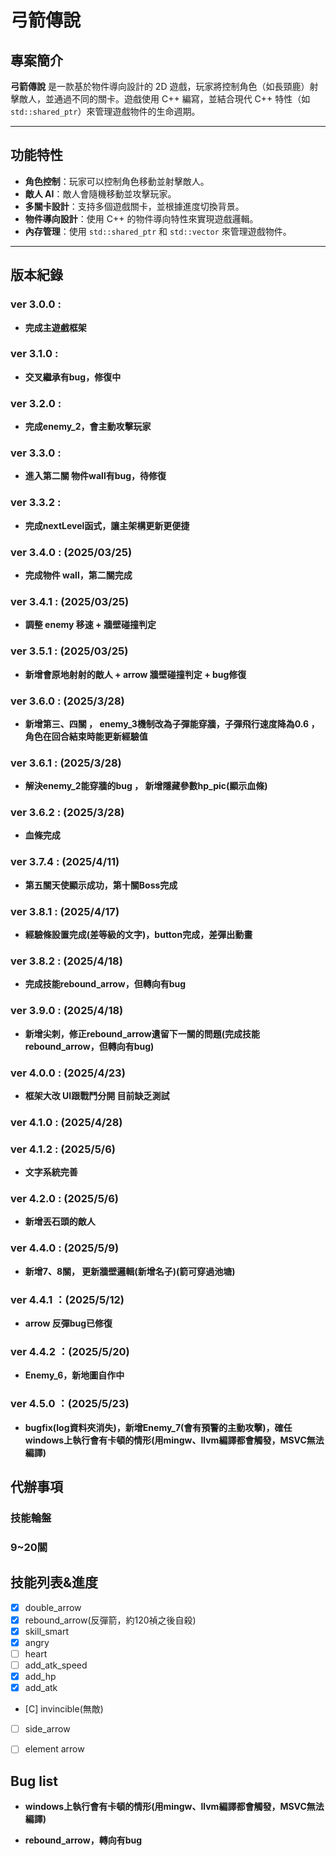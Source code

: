 # 弓箭傳說

## 專案簡介
**弓箭傳說** 是一款基於物件導向設計的 2D 遊戲，玩家將控制角色（如長頸鹿）射擊敵人，並通過不同的關卡。遊戲使用 C++ 編寫，並結合現代 C++ 特性（如 `std::shared_ptr`）來管理遊戲物件的生命週期。

---

## 功能特性
- **角色控制**：玩家可以控制角色移動並射擊敵人。
- **敵人 AI**：敵人會隨機移動並攻擊玩家。
- **多關卡設計**：支持多個遊戲關卡，並根據進度切換背景。
- **物件導向設計**：使用 C++ 的物件導向特性來實現遊戲邏輯。
- **內存管理**：使用 `std::shared_ptr` 和 `std::vector` 來管理遊戲物件。

---
<!-- 
W/A/S/D：移動角色
Q：射擊弓箭
P：顯示角色座標
ESC：退出遊戲 -->


## 版本紀錄
### ver 3.0.0 : 
- **完成主遊戲框架**

### ver 3.1.0 :
- **交叉繼承有bug，修復中**

### ver 3.2.0 :
- **完成enemy_2，會主動攻擊玩家**

### ver 3.3.0 :
- **進入第二關 物件wall有bug，待修復**

### ver 3.3.2 :
- **完成nextLevel函式，讓主架構更新更便捷**

### ver 3.4.0 : (2025/03/25)
- **完成物件 wall，第二關完成**

### ver 3.4.1 : (2025/03/25)
- **調整 enemy 移速 + 牆壁碰撞判定**

### ver 3.5.1 : (2025/03/25)
- **新增會原地射射的敵人 + arrow 牆壁碰撞判定 + bug修復**

### ver 3.6.0 : (2025/3/28)
- **新增第三、四關 ， enemy_3機制改為子彈能穿牆，子彈飛行速度降為0.6 ， 角色在回合結束時能更新經驗值**

### ver 3.6.1 : (2025/3/28)
- **解決enemy_2能穿牆的bug ， 新增隱藏參數hp_pic(顯示血條)**

### ver 3.6.2 : (2025/3/28)
- **血條完成**

### ver 3.7.4 : (2025/4/11)
- **第五關天使顯示成功，第十關Boss完成**

### ver 3.8.1 : (2025/4/17)
- **經驗條設置完成(差等級的文字)，button完成，差彈出動畫**

### ver 3.8.2 : (2025/4/18)
- **完成技能rebound_arrow，但轉向有bug**

### ver 3.9.0 : (2025/4/18)
- **新增尖刺，修正rebound_arrow遺留下一關的問題(完成技能rebound_arrow，但轉向有bug)**

### ver 4.0.0 : (2025/4/23)
- **框架大改 UI跟戰鬥分開 目前缺乏測試**

### ver 4.1.0 : (2025/4/28)

### ver 4.1.2 : (2025/5/6)
- **文字系統完善**

### ver 4.2.0 : (2025/5/6)
- **新增丟石頭的敵人**

### ver 4.4.0 : (2025/5/9)
- **新增7、8關， 更新牆壁邏輯(新增名子)(箭可穿過池塘)**

### ver 4.4.1 ：(2025/5/12)
- **arrow 反彈bug已修復**

### ver 4.4.2 ：(2025/5/20)
- **Enemy_6，新地圖自作中**

### ver 4.5.0 ：(2025/5/23)
- **bugfix(log資料夾消失)，新增Enemy_7(會有預警的主動攻擊)，確任windows上執行會有卡頓的情形(用mingw、llvm編譯都會觸發，MSVC無法編譯)**

## 代辦事項
### 技能輪盤
### 9~20關

## 技能列表&進度
- [x] double_arrow
- [x] rebound_arrow(反彈箭，約120禎之後自殺)
- [x] skill_smart
- [x] angry
- [ ] heart
- [ ] add_atk_speed
- [x] add_hp
- [x] add_atk
- [C] invincible(無敵)
- [ ] side_arrow
- [ ] element arrow


## Bug list
- **windows上執行會有卡頓的情形(用mingw、llvm編譯都會觸發，MSVC無法編譯)**

- **rebound_arrow，轉向有bug**

<!-- ###  -->
